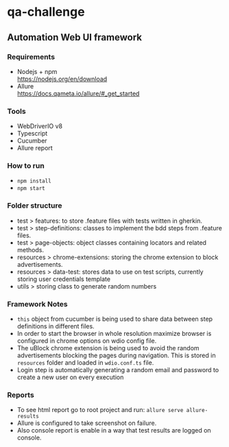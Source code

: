 # qa-challenge
## Automation Web UI framework
### Requirements
* Nodejs + npm  
https://nodejs.org/en/download
* Allure  
https://docs.qameta.io/allure/#_get_started
### Tools
* WebDriverIO v8
* Typescript
* Cucumber
* Allure report

### How to run
* ```npm install```
* ```npm start```

### Folder structure
* test > features: to store .feature files with tests written in gherkin.
* test > step-definitions: classes to implement the bdd steps from .feature files.
* test > page-objects: object classes containing locators and related methods.
* resources > chrome-extensions: storing the chrome extension to block advertisements.
* resources > data-test: stores data to use on test scripts, currently storing user credentials template
* utils > storing class to generate random numbers

### Framework Notes
* `this` object from cucumber is being used to share data between step definitions in different files.
* In order to start the browser in whole resolution maximize browser is configured in chrome options on wdio config file.
* The uBlock chrome extension is being used to avoid the random advertisements blocking the pages during navigation. This is stored in ``resources`` folder and loaded in ``wdio.conf.ts`` file.
* Login step is automatically generating a random email and password to create a new user on every execution

### Reports
* To see html report go to root project and run: `allure serve allure-results`
* Allure is configured to take screenshot on failure.
* Also console report is enable in a way that test results are logged on console.